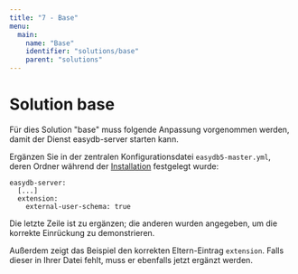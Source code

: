 ```yaml
---
title: "7 - Base"
menu:
  main:
    name: "Base"
    identifier: "solutions/base"
    parent: "solutions"
---
```

# Solution base

Für dies Solution "base" muss folgende Anpassung vorgenommen werden, damit der Dienst easydb-server starten kann.

Ergänzen Sie in der zentralen Konfigurationsdatei `easydb5-master.yml`, deren Ordner während der [Installation](/de/sysadmin/installation) festgelegt wurde:

~~~~~
easydb-server:
  [...]
  extension:
    external-user-schema: true

~~~~~

Die letzte Zeile ist zu ergänzen; die anderen wurden angegeben, um die korrekte Einrückung zu demonstrieren.

Außerdem zeigt das Beispiel den korrekten Eltern-Eintrag `extension`. Falls dieser in Ihrer Datei fehlt, muss er ebenfalls jetzt ergänzt werden.
